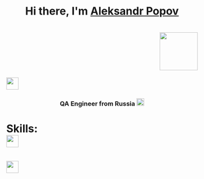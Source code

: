 <h1 align="center">Hi there, I'm <a href="https://www.linkedin.com/in/aleksandrpopovqa/" target="_blank">Aleksandr Popov</a> 
 <h1 align="right"><img src="https://github.com/blackcater/blackcater/raw/main/images/banner.gif" height="100"/></h1>
<img src="https://github.com/blackcater/blackcater/raw/main/images/Hi.gif" height="32"/></h1>
<h3 align="center">QA Engineer from Russia <img src="http://re-met.ru/upload/medialibrary/d47/6j49s7gjt1zjflqk3t4igrr5c5fdgd1i.png" height="20"/></h3>




<h1 align="left">Skills:</a> <br> <img src="https://simpleicons.org/icons/python.svg" height="32"/></h1> <br><img src="https://simpleicons.org/icons/postman.svg" height="32"/></h1> <br>
